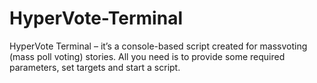 # HyperVote-Terminal
HyperVote Terminal – it’s a console-based script created for massvoting (mass poll voting) stories. All you need is to provide some required parameters, set targets and start a script.
